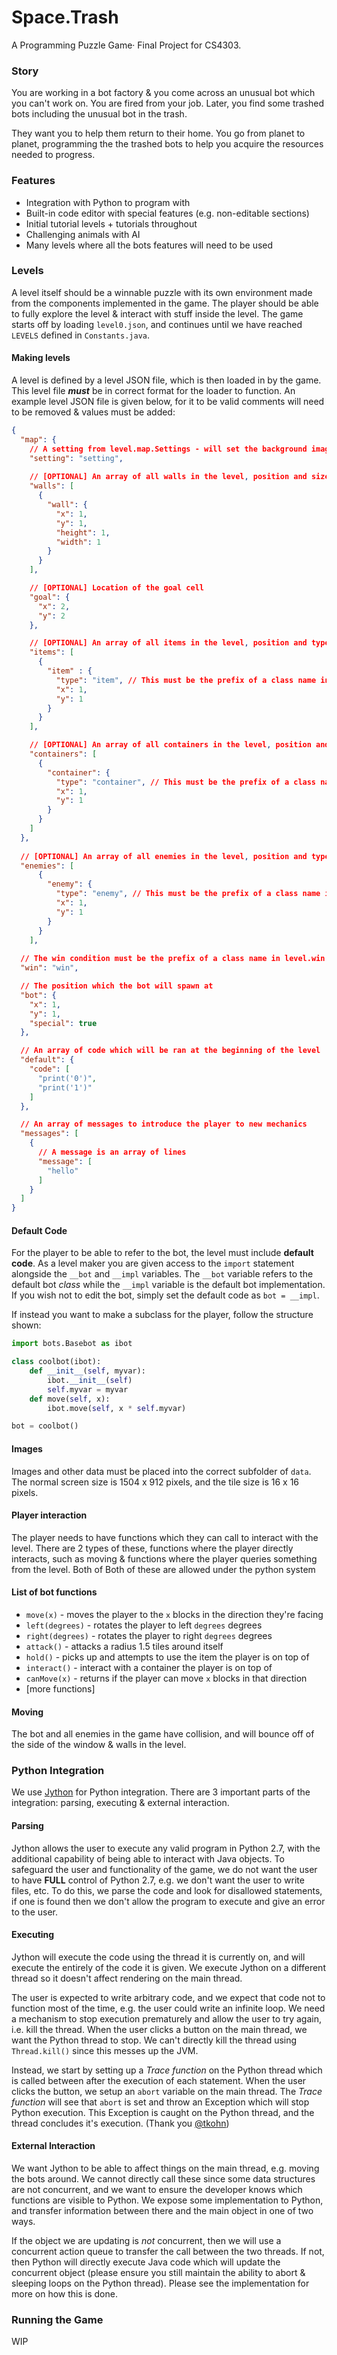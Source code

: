# Space.Trash
A Programming Puzzle Game· Final Project for CS4303.

### Story
You are working in a bot factory & you come across an unusual bot which you can't work on.
You are fired from your job. Later, you find some trashed bots including the unusual bot in the trash.

They want you to help them return to their home. You go from planet to planet, programming the
the trashed bots to help you acquire the resources needed to progress.

### Features
* Integration with Python to program with
* Built-in code editor with special features (e.g. non-editable sections)
* Initial tutorial levels + tutorials throughout
* Challenging animals with AI
* Many levels where all the bots features will need to be used

### Levels
A level itself should be a winnable puzzle with its own environment made from the components implemented in the game.
The player should be able to fully explore the level & interact with stuff inside the level. The game starts off by loading `level0.json`, and continues until we have reached `LEVELS` defined in `Constants.java`.

#### Making levels
A level is defined by a level JSON file, which is then loaded in by the game. This level file ***must*** be in correct format for the loader to function.
An example level JSON file is given below, for it to be valid comments will need to be removed & values must be added:
```json
{
  "map": {
    // A setting from level.map.Settings - will set the background image
    "setting": "setting",
    
    // [OPTIONAL] An array of all walls in the level, position and sizes must be given
    "walls": [
      {
        "wall": {
          "x": 1,
          "y": 1,
          "height": 1,
          "width": 1
        }
      }
    ],

    // [OPTIONAL] Location of the goal cell
    "goal": {
      "x": 2,
      "y": 2
    },

    // [OPTIONAL] An array of all items in the level, position and type must be given
    "items": [
      {
        "item" : {
          "type": "item", // This must be the prefix of a class name in level.item, e.g. a "KeyItem" would be "key"
          "x": 1,
          "y": 1
        }
      }
    ],

    // [OPTIONAL] An array of all containers in the level, position and type must be given
    "containers": [
      {
        "container": {
          "type": "container", // This must be the prefix of a class name in level.container
          "x": 1,
          "y": 1
        }
      }
    ]
  },
  
  // [OPTIONAL] An array of all enemies in the level, position and type must be given
  "enemies": [
      {
        "enemy": {
          "type": "enemy", // This must be the prefix of a class name in level.enemy
          "x": 1,
          "y": 1
        }
      }
    ],
  
  // The win condition must be the prefix of a class name in level.win
  "win": "win",

  // The position which the bot will spawn at
  "bot": {
    "x": 1,
    "y": 1,
    "special": true
  },

  // An array of code which will be ran at the beginning of the level
  "default": {
    "code": [
      "print('0')",
      "print('1')"
    ]
  },

  // An array of messages to introduce the player to new mechanics
  "messages": [
    {
      // A message is an array of lines
      "message": [
        "hello"
      ]
    }
  ]
}
```

#### Default Code
For the player to be able to refer to the bot, the level must include **default code**. As a level maker you are given access to the `import` statement alongside the `__bot` and `__impl` variables.
The `__bot` variable refers to the default bot *class* while the `__impl` variable is the default bot implementation.
If you wish not to edit the bot, simply set the default code as `bot = __impl`. 

If instead you want to make a subclass for the player, follow the structure shown:
```python
import bots.Basebot as ibot

class coolbot(ibot):
    def __init__(self, myvar):
        ibot.__init__(self)
        self.myvar = myvar
    def move(self, x):
        ibot.move(self, x * self.myvar)

bot = coolbot()
```

#### Images
Images and other data must be placed into the correct subfolder of `data`. 
The normal screen size is 1504 x 912 pixels, and the tile size is 16 x 16 pixels.

#### Player interaction
The player needs to have functions which they can call to interact with the level.
There are 2 types of these, functions where the player directly interacts, such as moving & functions where the player queries something from the level. Both of
Both of these are allowed under the python system

#### List of bot functions
* `move(x)` - moves the player to the `x` blocks in the direction they're facing
* `left(degrees)` - rotates the player to left `degrees` degrees
* `right(degrees)` - rotates the player to right `degrees` degrees
* `attack()` - attacks a radius 1.5 tiles around itself 
* `hold()` - picks up and attempts to use the item the player is on top of
* `interact()` - interact with a container the player is on top of
* `canMove(x)` - returns if the player can move `x` blocks in that direction
* [more functions]

#### Moving
The bot and all enemies in the game have collision, and will bounce off of the side of the window & walls in the level.

### Python Integration
We use [Jython](https://www.jython.org/) for Python integration. There are 3 important parts of the integration: parsing, executing & external interaction.

#### Parsing
Jython allows the user to execute any valid program in Python 2.7, with the additional capability of being able to interact with Java objects.
To safeguard the user and functionality of the game, we do not want the user to have **FULL** control of Python 2.7, e.g. we don't want the user to write files, etc.
To do this, we parse the code and look for disallowed statements, if one is found then we don't allow the program to execute and give an error to the user.

#### Executing
Jython will execute the code using the thread it is currently on, and will execute the entirely of the code it is given.
We execute Jython on a different thread so it doesn't affect rendering on the main thread.

The user is expected to write arbitrary code, and we expect that code not to function most of the time, e.g. the user could write an infinite loop. We need a mechanism to stop execution prematurely and allow the user to try again, i.e. kill the thread.
When the user clicks a button on the main thread, we want the Python thread to stop. We can't directly kill the thread using `Thread.kill()` since this messes up the JVM.

Instead, we start by setting up a *Trace function* on the Python thread which is called between after the execution of each statement. 
When the user clicks the button, we setup an `abort` variable on the main thread. The *Trace function* will see that `abort` is set and throw an Exception which will stop Python execution.
This Exception is caught on the Python thread, and the thread concludes it's execution. (Thank you [@tkohn](https://bugs.jython.org/issue2530))

#### External Interaction
We want Jython to be able to affect things on the main thread, e.g. moving the bots around. We cannot directly call these since some data structures are not concurrent, and we want to ensure the developer knows which functions are visible to Python. 
We expose some implementation to Python, and transfer information between there and the main object in one of two ways.

If the object we are updating is *not* concurrent, then we will use a concurrent action queue to transfer the call between the two threads.
If not, then Python will directly execute Java code which will update the concurrent object (please ensure you still maintain the ability to abort & sleeping loops on the Python thread).
Please see the implementation for more on how this is done.

### Running the Game
WIP